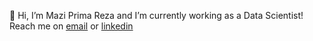👋 Hi, I’m Mazi Prima Reza and I’m currently working as a Data Scientist! Reach me on <a href="mailto:maziprimareza@gmail.com">email</a> or <a href="https://www.linkedin.com/in/maziprimareza/" target="_blank">linkedin</a>

<!---
mazprimrez/mazprimrez is a ✨ special ✨ repository because its `README.md` (this file) appears on your GitHub profile.
You can click the Preview link to take a look at your changes.
--->
